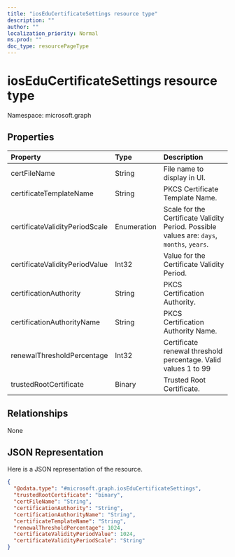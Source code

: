 ```yaml
---
title: "iosEduCertificateSettings resource type"
description: ""
author: ""
localization_priority: Normal
ms.prod: ""
doc_type: resourcePageType
---
```


# iosEduCertificateSettings resource type


Namespace: microsoft.graph



## Properties
|Property|Type|Description|
|:---|:---|:---|
|certFileName|String|File name to display in UI.|
|certificateTemplateName|String|PKCS Certificate Template Name.|
|certificateValidityPeriodScale|Enumeration|Scale for the Certificate Validity Period. Possible values are: `days`, `months`, `years`.|
|certificateValidityPeriodValue|Int32|Value for the Certificate Validity Period.|
|certificationAuthority|String|PKCS Certification Authority.|
|certificationAuthorityName|String|PKCS Certification Authority Name.|
|renewalThresholdPercentage|Int32|Certificate renewal threshold percentage. Valid values 1 to 99|
|trustedRootCertificate|Binary|Trusted Root Certificate.|

## Relationships
None

## JSON Representation
Here is a JSON representation of the resource.
<!-- {
  "blockType": "resource",
  "@odata.type": "microsoft.graph.iosEduCertificateSettings"
}
-->
``` json
{
  "@odata.type": "#microsoft.graph.iosEduCertificateSettings",
  "trustedRootCertificate": "binary",
  "certFileName": "String",
  "certificationAuthority": "String",
  "certificationAuthorityName": "String",
  "certificateTemplateName": "String",
  "renewalThresholdPercentage": 1024,
  "certificateValidityPeriodValue": 1024,
  "certificateValidityPeriodScale": "String"
}
```

